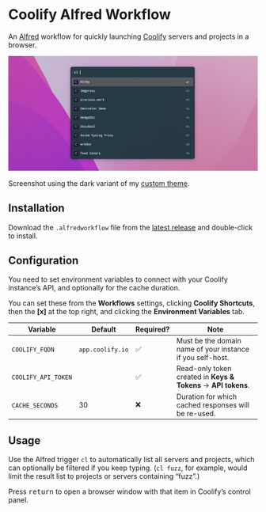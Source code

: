 # Coolify Alfred Workflow

An [Alfred](https://www.alfredapp.com) workflow for quickly launching [Coolify](https://coolify.io) servers and projects in a browser.

![Workflow screenshot](resources/screenshot.png)

Screenshot using the dark variant of my [custom theme](https://github.com/mattstein/alfred-theme).

## Installation

Download the `.alfredworkflow` file from the [latest release](https://github.com/mattstein/alfred-coolify-workflow/releases) and double-click to install.

## Configuration

You need to set environment variables to connect with your Coolify instance’s API, and optionally for the cache duration.

You can set these from the **Workflows** settings, clicking **Coolify Shortcuts**, then the **[x]** at the top right, and clicking the **Environment Variables** tab.

| Variable | Default | Required? | Note |
| --- | --- | --- | --- |
| `COOLIFY_FQDN` | `app.coolify.io` | ✅ | Must be the domain name of your instance if you self-host. |
| `COOLIFY_API_TOKEN` | | ✅ | Read-only token created in **Keys & Tokens** → **API tokens**. |
| `CACHE_SECONDS` | 30 | ❌ | Duration for which cached responses will be re-used. |

## Usage

Use the Alfred trigger `cl` to automatically list all servers and projects, which can optionally be filtered if you keep typing. (`cl fuzz`, for example, would limit the result list to projects or servers containing “fuzz”.)

Press <kbd>return</kbd> to open a browser window with that item in Coolify’s control panel.
